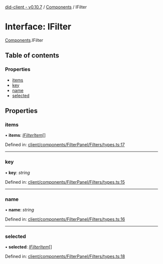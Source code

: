 [did-client - v0.10.7](../README.md) / [Components](../modules/components.md) / IFilter

# Interface: IFilter

[Components](../modules/components.md).IFilter

## Table of contents

### Properties

- [items](components.ifilter.md#items)
- [key](components.ifilter.md#key)
- [name](components.ifilter.md#name)
- [selected](components.ifilter.md#selected)

## Properties

### items

• **items**: [*IFilterItem*](components.ifilteritem.md)[]

Defined in: [client/components/FilterPanel/Filters/types.ts:17](https://github.com/Puzzlepart/did/blob/dev/client/components/FilterPanel/Filters/types.ts#L17)

___

### key

• **key**: *string*

Defined in: [client/components/FilterPanel/Filters/types.ts:15](https://github.com/Puzzlepart/did/blob/dev/client/components/FilterPanel/Filters/types.ts#L15)

___

### name

• **name**: *string*

Defined in: [client/components/FilterPanel/Filters/types.ts:16](https://github.com/Puzzlepart/did/blob/dev/client/components/FilterPanel/Filters/types.ts#L16)

___

### selected

• **selected**: [*IFilterItem*](components.ifilteritem.md)[]

Defined in: [client/components/FilterPanel/Filters/types.ts:18](https://github.com/Puzzlepart/did/blob/dev/client/components/FilterPanel/Filters/types.ts#L18)
